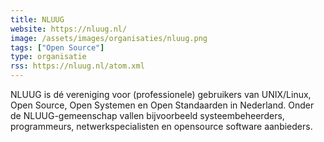 ```yaml
---
title: NLUUG
website: https://nluug.nl/
image: /assets/images/organisaties/nluug.png
tags: ["Open Source"]
type: organisatie
rss: https://nluug.nl/atom.xml
---
```


NLUUG is dé vereniging voor (professionele) gebruikers van UNIX/Linux, Open Source, Open Systemen en Open Standaarden in Nederland. Onder de NLUUG-gemeenschap vallen bijvoorbeeld systeembeheerders, programmeurs, netwerkspecialisten en opensource software aanbieders.
